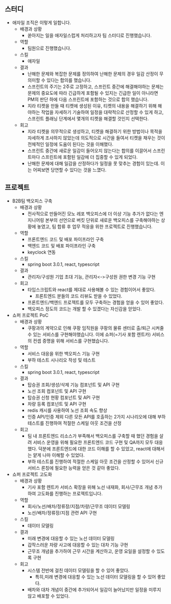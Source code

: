 ## 스터디
- 애자일 조직은 이렇게 일합니다.
	- 배경과 상황
		- 쏟아지는 일을 애자일스럽게 처리하고자 팀 스터디로 진행했습니다.
	- 역할
		- 팀원으로 진행했습니다.
	- 스킬
		- 애자일
	- 결과
		- 난해한 문제와 복잡한 문제를 정의하여 난해한 문제의 경우 일감 산정이 무의미할 수 있다는 합의를 했습니다.
		- 스프린트의 주기는 2주로 고정하고, 스프린트 중간에 해결해야하는 문제는 문제의 중요도에 따라 긴급하게 포함될 수 있지는 긴급한 일이 아니라면 PM의 판단 하에 다음 스프린트에 포함하는 것으로 합의 했습니다.
		- 지라 티켓을 만들 때 티켓에 생성된 이유, 티켓의 내용을 해결하기 위해 해야하는 작업을 자세하기 기술하여 일정을 대략적으로 산정할 수 있게 하고, 스프린트 플래닝 단계에서 몇개의 티켓을 해결할 것인지 선택한다.
	- 회고
		- 지라 티켓을 의무적으로 생성하고, 티켓을 해결하기 위한 방법이나 목적을 자세하게 조사하지 않았는데 의도적으로 시간을 들여서 티켓을 채우는 것이 전체적인 일정에 도움이 된다는 것을 이해했다.
		- 스프린트 중간에 새로운 일감이 들어오지 않는다는 합의를 이끌어서 스프린트마다 스프린트에 포함된 일감에 더 집중할 수 있게 되었다.
		- 난해한 문제에 대해 일감을 산정하다가 일정을 못 맞추는 경험이 있는데. 이는 어찌보면 당연할 수 있다는 것을 느꼈다.
## 프로젝트
- B2B팀 백오피스 구축
	- 배경과 상황
		- 전사적으로 만들어진 모노 레포 백오피스에 더 이상 기능 추가가 없다는 엔지니어링 본부의 선언으로 버킷 단위로 새로운 백오피스를 구축해야하는 상황에 놓였고, 팀 합류 후 업무 적응을 위한 프로젝트로 진행했습니다.
	- 역할
		- 프론트엔드 코드 및 배포 파이프라인 구축
		- 백엔드 코드 및 배포 파이프라인 구축
		- keyclock 연동
	- 스킬
		- spring boot 3.0.1, react, typescript
	- 결과
		- 관리자/구성원 기업 초대 기능, 관리자<->구성원 권한 변경 기능 구현
	- 회고
		- 타입스크립트와 react를 제대로 사용해볼 수 있는 경험이어서 좋았다.
			- 프론트엔드 분들의 코드 리뷰도 받을 수 있었다.
		- 프론트엔드/백엔드 프로젝트를 모두 구축하는 경험을 얻을 수 있어 좋았다.
		- 백오피스 정도의 코드는 개발 할 수 있겠다는 자신감을 얻었다.
- 쇼퍼 프로젝트 PoC
	- 배경과 상황
		- 쿠팡과의 계약으로 인해 쿠팡 임직원을 쿠팡의 물류 센터로 출/퇴근 시켜줄 수 있는 서비스를 구현해야했습니다. 이에 쇼퍼(=기사 포함 렌트카) 서비스의 컨셉 증명을 위해 서비스를 구현했습니다.
	- 역할
		- 서비스 대응을 위한 백오피스 기능 구현
		- 부하 테스트 시나리오 작성 및 테스트
	- 스킬
		- spring boot 3.0.1, react, typescript
	- 결과
		- 탑승권 조회/생성/삭제 기능 컴포넌트 및 API 구현
		- 노선 조회 컴포넌트 및 API 구현
		- 탑승권 신청 현황 컴포넌트 및 API 구현
		- 차량 등록 컴포넌트 및 API 구현
		- redis 캐시를 사용하여 노선 조회 속도 향상
		- 인증 API/인증 제외 다른 모든 API를 호출하는 2가지 시나리오에 대해 부하 테스트를 진행하여 적절한 스케일 아웃 조건을 산정
	- 회고
		- 팀 내 프론트엔드 리소스가 부족해서 백오피스를 구축할 때 했던 경험을 살려 서비스 운영을 위해 필요한 프론트엔드 코드 구현 및 QA까지 모두 대응했다. 덕분에 프론트엔드에 대한 코드 이해를 할 수 있었고, react에 대해서는 얕게 나마 이해할 수 있었다.
		- 부하 테스트를 진행하여 적절한 스케일 아웃 조건을 산정할 수 있어서 신규 서비스 론칭에 필요한 능력을 얻은 것 같아 좋았다.
- 쇼퍼 프로젝트 고도화
	- 배경과 상황
		- 기사 포함 렌트카 서비스 확장을 위해 노선 내재화, 회사/근무조 개념 추가 하여 고도화를 진행하는 프로젝트입니다.
	- 역할
		- 회사/노선/배차/정류장/지점/차량/근무조 데이터 모델링
		- 노선/배차/정류장/지점 관련 API 구현
	- 스킬
		- 데이터 모델링
	- 결과
		- 미래 변경에 대응할 수 있는 노선 데이터 모델링
		- 갑작스러운 차량 사고에 대응할 수 있는 대차 기능 구현
		- 근무조 개념을 추가하여 근무 시간을 계산하고, 운영 요일을 설정할 수 있도록 구현
	- 회고
		- 시스템 전반에 걸친 데이터 모델링을 할 수 있어 좋았다.
			- 특히,미래 변경에 대응할 수 있는 노선 데이터 모델링을 할 수 있어 좋았다.
		- 배차와 대차 개념이 중간에 추가되어서 일감이 늘어났지만 일정을 미루지 않고 배포할 수 있었다.